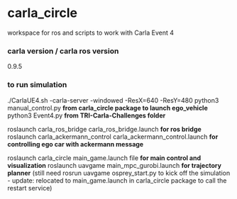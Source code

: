 # carla_circle


workspace for ros and scripts to work with Carla Event 4



### carla version / carla ros version
0.9.5




### to run simulation
./CarlaUE4.sh  -carla-server -windowed -ResX=640 -ResY=480
python3 manual_control.py __from carla_circle package to launch ego_vehicle__
python3 Event4.py     __from TRI-Carla-Challenges folder__

roslaunch carla_ros_bridge carla_ros_bridge.launch    __for ros bridge__
roslaunch carla_ackermann_control  carla_ackermann_control.launch      __for controlling ego car with ackermann message__

roslaunch carla_circle main_game.launch file __for main control and visualization__
roslaunch uavgame main_mpc_gurobi.launch    __for trajectory planner__
(still need rosrun uavgame osprey_start.py to kick off the simulation - update: relocated to main_game.launch in carla_circle package to call the restart service)
